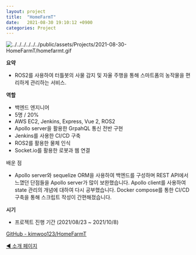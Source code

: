 ```yaml
---
layout: project
title:  "HomeFarmT"
date:   2021-08-30 19:10:12 +0900
categories: Project
---
```


![../../../../../../public/assets/Projects/2021-08-30-HomeFarmT/homefarmt.gif](../../../../../../public/assets/Projects/2021-08-30-HomeFarmT/homefarmt.gif)

**요약**

- ROS2를 사용하여 터틀봇의 사물 감지 및 자율 주행을 통해 스마트폼의 농작물을 편리하게 관리하는 서비스.

**역할**

- 백엔드 엔지니어
- 5명 / 20%
- AWS EC2, Jenkins, Express, Vue 2, ROS2
- Apollo server을 활용한 GrpahQL 통신 전반 구현
- Jenkins를 사용한 CI/CD 구축
- ROS2를 활용한 물체 인식
- Socket.io를 활용한 로봇과 웹 연결

배운 점

- Apollo server와 sequelize ORM을 사용하여 백엔드를 구성하며 REST API에서 느꼈던 단점들을 Apollo server가 많이 보완했습니다. Apollo client를 사용하여 state 관리의 개념에 대하여 다시 공부했습니다. Docker compose를 통한 CI/CD 구축을 통해 스크립트 작성이 간편해졌습니다.

**시기**

- 프로젝트 진행 기간 (2021/08/23 ~ 2021/10/8)

[GitHub - kimwoo123/HomeFarmT](https://github.com/kimwoo123/HomeFarmT)

[◀ 소개 페이지](https://kimwooseok.com/about/)